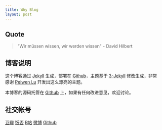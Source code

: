 ```yaml
---
title: Why Blog
layout: post
---
```


## Quote

>"Wir müssen wissen, wir werden wissen" - David Hilbert

## 博客说明

这个博客通过 [Jekyll](http://jekyllrb.com/) 生成，部署在 [Github](https://pages.github.com)，主题基于 [3-Jekyll](https://github.com/P233/3-Jekyll) 修改生成，非常感谢 [Peiwen Lu](https://github.com/P233) 开发出这么漂亮的主题。

本博客的源码托管在 [Github](https://github.com/Windigkeit/Windigkeit.github.io) 上，如果有任何改进意见，欢迎讨论。

## 社交帐号

[豆瓣](https://www.douban.com/people/Jegvar)
[饭否](http://fanfou.com/Jegvar)
[B站](https://space.bilibili.com/10272827)
[微博](https://weibo.com/u/7133912465)
[Github](https://github.com/Windigkeit/Windigkeit.github.io)

